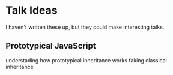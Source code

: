 # Talk Ideas

I haven't written these up, but they could make interesting talks.

## Prototypical JavaScript

understading how prototypical inheritance works
faking classical inheritance
